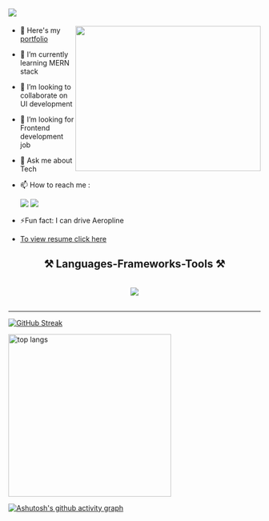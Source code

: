 <h1>
    <img src="https://readme-typing-svg.herokuapp.com/?font=Righteous&size=35&center=true&vCenter=true&width=500&height=70&duration=4000&lines=Hi+There!+👋;+I'm+Gowtham+Mathiyazhagan!;" />
</h1>

<img align="right" width="370" height="290" src="https://i.pinimg.com/originals/47/f0/34/47f0342cec72b800463bf003eac1257e.gif">

- 🔭 Here's my [portfolio](https://gowthammathiyazhagan.netlify.app/)                                                 
- 🌱 I’m currently learning MERN stack
- 👯 I’m looking to collaborate on UI development
- 🤔 I’m looking for Frontend development job
- 💬 Ask me about Tech
- 📫 How to reach me :

  [<img src="https://img.shields.io/badge/LinkedIn-0077B5?style=for-the-badge&logo=linkedin&logoColor=white" />](https://www.linkedin.com/in/gowtham-mathiyazhagan-4b222423b/)
[<img src="https://img.shields.io/badge/Gmail-D14836?style=for-the-badge&logo=gmail&logoColor=white" />](https://mail.google.com/mail/view=cm&fs=1&to=gowthammathi07@gmail.com)

- ⚡Fun fact: I can drive Aeropline
- [To view resume click here](https://drive.google.com/file/d/1rzgPnpRiHabwqlpvLz0bUtB_HzWfcqTC/view?usp=drive_link)
  
<h2 align="center">⚒️ Languages-Frameworks-Tools ⚒️</h2>
<br/>
<div align="center">
    <img src="https://skillicons.dev/icons?i=c,javascript,typescript,redux,react,bootstrap,mui,html,css,vscode,github,figma,tailwind,git" />
</div>

<br/>
<hr/>

[![GitHub Streak](https://streak-stats.demolab.com?user=Gowtham-Mathiyazhagan&theme=dark)](https://git.io/streak-stats)

<img width=325  src="https://github-readme-stats-salesp07.vercel.app/api/top-langs/?username=Gowtham-Mathiyazhagan&hide=HTML&langs_count=8&layout=compact&theme=dark&border_radius=4.5&size_weight=0.5&count_weight=0.5&exclude_repo=github-readme-stats" alt="top langs" />

[![Ashutosh's github activity graph](https://github-readme-activity-graph.vercel.app/graph?username=Gowtham-Mathiyazhagan&bg_color=000000&color=fafafa&line=fafafa&point=2d889a&area=true&hide_border=true)](https://github.com/ashutosh00710/github-readme-activity-graph)
